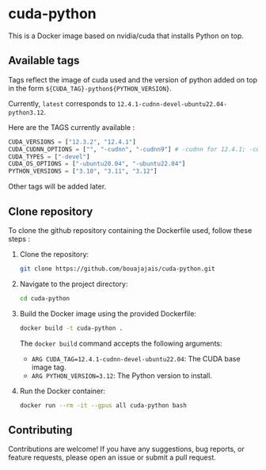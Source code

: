 # cuda-python

This is a Docker image based on nvidia/cuda that installs Python on top.

## Available tags

Tags reflect the image of cuda used and the version of python added on top in the form `${CUDA_TAG}-python${PYTHON_VERSION}`.

Currently, `latest` corresponds to `12.4.1-cudnn-devel-ubuntu22.04-python3.12`.

Here are the TAGS currently available :
```Python
CUDA_VERSIONS = ["12.3.2", "12.4.1"]
CUDA_CUDNN_OPTIONS = ["", "-cudnn", "-cudnn9"] # -cudnn for 12.4.1; -cudnn9 for 12.3.2
CUDA_TYPES = ["-devel"]
CUDA_OS_OPTIONS = ["-ubuntu20.04", "-ubuntu22.04"]
PYTHON_VERSIONS = ["3.10", "3.11", "3.12"]
```

Other tags will be added later.

## Clone repository

To clone the github repository containing the Dockerfile used, follow these steps :

1. Clone the repository:
    ```bash
    git clone https://github.com/bouajajais/cuda-python.git
    ```

2. Navigate to the project directory:
    ```bash
    cd cuda-python
    ```

2. Build the Docker image using the provided Dockerfile:
    ```bash
    docker build -t cuda-python .
    ```

    The `docker build` command accepts the following arguments:
    - `ARG CUDA_TAG=12.4.1-cudnn-devel-ubuntu22.04`: The CUDA base image tag.
    - `ARG PYTHON_VERSION=3.12`: The Python version to install.

3. Run the Docker container:
    ```bash
    docker run --rm -it --gpus all cuda-python bash
    ```

## Contributing

Contributions are welcome! If you have any suggestions, bug reports, or feature requests, please open an issue or submit a pull request.